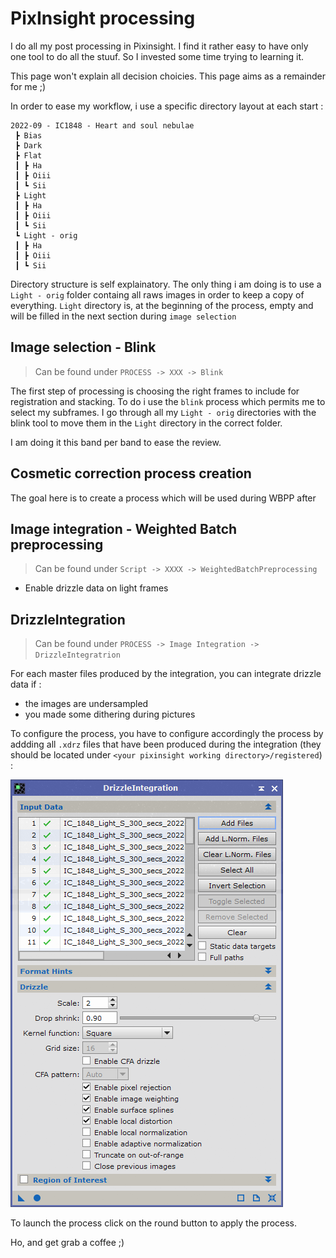 # PixInsight processing

I do all my post processing in Pixinsight.
I find it rather easy to have only one tool to do all the stuuf. So I invested some time trying to learning it.

This page won't explain all decision choicies. This page aims as a remainder for me ;)

In order to ease my workflow, i use a specific directory layout at each start :

```
2022-09 - IC1848 - Heart and soul nebulae
 ┣ Bias
 ┣ Dark
 ┣ Flat
 ┃ ┣ Ha
 ┃ ┣ Oiii
 ┃ ┗ Sii
 ┣ Light
 ┃ ┣ Ha
 ┃ ┣ Oiii
 ┃ ┗ Sii
 ┗ Light - orig
 ┃ ┣ Ha
 ┃ ┣ Oiii
 ┃ ┗ Sii
 ```

Directory structure is self explainatory. The only thing i am doing is to use a `Light - orig` folder containg all raws images in order to keep a copy of everything.
`Light` directory is, at the beginning of the process, empty and will be filled in the next section during `image selection`

## Image selection - Blink

> Can be found under `PROCESS -> XXX -> Blink`

The first step of processing is choosing the right frames to include for registration and stacking.
To do i use the `blink` process which permits me to select my subframes.
I go through all my `Light - orig` directories with the blink tool to move them in the `Light` directory in the correct folder.

I am doing it this band per band to ease the review.

## Cosmetic correction process creation

The goal here is to create a process which will be used during WBPP after

## Image integration - Weighted Batch preprocessing

> Can be found under `Script -> XXXX -> WeightedBatchPreprocessing`

- Enable drizzle data on light frames

## DrizzleIntegration 

> Can be found under `PROCESS -> Image Integration -> DrizzleIntegratrion`

For each master files produced by the integration, you can integrate drizzle data if :
- the images are undersampled
- you made some dithering during pictures

To configure the process, you have to configure accordingly the process by addding all `.xdrz` files that have been produced during the integration (they should be located under `<your pixinsight working directory>/registered`) :

 ![Drizzle integration configuration](img/drizzle_configuration.png)

 To launch the process click on the round button to apply the process.

 Ho, and get grab a coffee ;) 